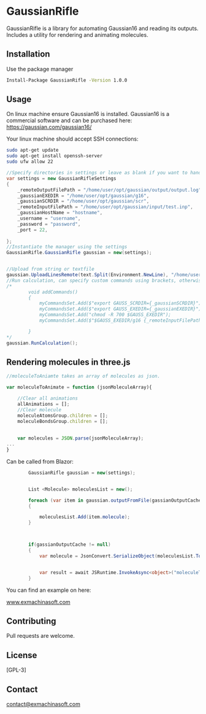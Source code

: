 # GaussianRifle

GaussianRifle is a library for automating Gaussian16 and reading its outputs. Includes a utility for rendering and animating molecules.

## Installation

Use the package manager 

```bash
Install-Package GaussianRifle -Version 1.0.0
```

## Usage
On linux machine ensure Gaussian16 is installed. Gaussian16 is a commercial software and can be purchased here:
https://gaussian.com/gaussian16/

Your linux machine should accept SSH connections:

```bash
sudo apt-get update
sudo apt-get install openssh-server
sudo ufw allow 22
```

```cs
//Specify directories in settings or leave as blank if you want to handle connection manually
var settings = new GaussianRifleSettings
{
    _remoteOutputFilePath = "/home/user/opt/gaussian/output/output.log",
    _gaussianEXEDIR = "/home/user/opt/gaussian/g16",
    _gaussianSCRDIR = "/home/user/opt/gaussian/scr",
    _remoteInputFilePath = "/home/user/opt/gaussian/input/test.inp",
    _gaussianHostName = "hostname",
    _username = "username",
    _password = "password",
    _port = 22,
    
};
//Instantiate the manager using the settings
GaussianRifle.GaussianRifle gaussian = new(settings);


//Upload from string or textfile
gaussian.UploadLinesRemote(text.Split(Environment.NewLine), "/home/user/opt/gaussian/input/test.inp");
//Run calculation, can specify custom commands using brackets, otherwise it will be
/*
        void addCommands()
        {
            myCommandsSet.Add($"export GAUSS_SCRDIR={_gaussianSCRDIR}");
            myCommandsSet.Add($"export GAUSS_EXEDIR={_gaussianEXEDIR}");
            myCommandsSet.Add("chmod -R 700 $GAUSS_EXEDIR");
            myCommandsSet.Add($"$GAUSS_EXEDIR/g16 {_remoteInputFilePath} {_remoteOutputFilePath}");

        }
*/
gaussian.RunCalculation();


```
## Rendering molecules in three.js
```js
//moleculeToAniamte takes an array of molecules as json.

var moleculeToAnimate = function (jsonMoleculeArray){

	//Clear all animations
	allAnimations = [];
    //Clear molecule
	moleculeAtomsGroup.children = [];
	moleculeBondsGroup.children = [];
    
    
	var molecules = JSON.parse(jsonMoleculeArray);
...
}
```
Can be called from Blazor:
```cs
        GaussianRifle gaussian = new(settings);


        List <Molecule> moleculesList = new();

        foreach (var item in gaussian.outputFromFile(gassianOutputCache))
        {    

            moleculesList.Add(item.molecule);
        }



        if(gassianOutputCache != null)
        {
            var molecule = JsonConvert.SerializeObject(moleculesList.ToArray());    


            var result = await JSRuntime.InvokeAsync<object>("moleculeToAnimate", molecule);
        }
```
You can find an example on here:

www.exmachinasoft.com


## Contributing
Pull requests are welcome.

## License
[GPL-3]

## Contact
contact@exmachinasoft.com

